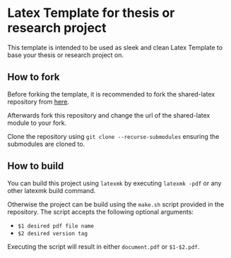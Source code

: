 # Latex Template for thesis or research project

This template is intended to be used as sleek and clean Latex Template to base your thesis or research project on.

## How to fork

Before forking the template, it is recommended to fork the shared-latex repository from [here](https://gitlab.com/sbaeurle/shared-latex.git).

Afterwards fork this repository and change the url of the shared-latex module to your fork.

Clone the repository using `git clone --recurse-submodules` ensuring the submodules are cloned to.

## How to build

You can build this project using `latexmk` by executing `latexmk -pdf` or any other latexmk build command.

Otherwise the project can be build using the `make.sh` script provided in the repository.
The script accepts the following optional arguments:

* `$1 desired pdf file name`
* `$2 desired version tag`

Executing the script will result in either `document.pdf` or `$1-$2.pdf`.